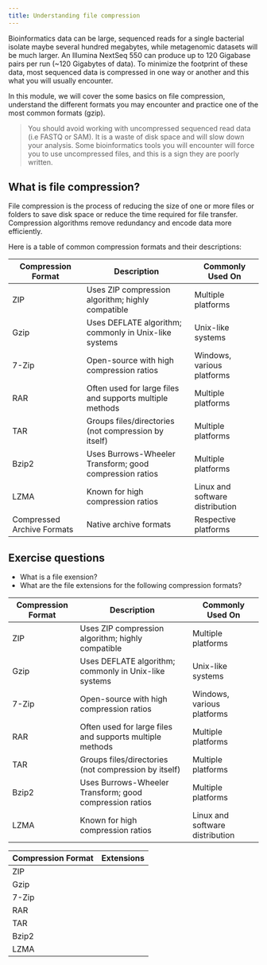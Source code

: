 ```yaml
---
title: Understanding file compression
---
```


Bioinformatics data can be large, sequenced reads for a single bacterial isolate maybe several hundred megabytes, while metagenomic datasets will be much larger. An Illumina NextSeq 550 can produce up to 120 Gigabase pairs per run (~120 Gigabytes of data). To minimize the footprint of these data, most sequenced data is compressed in one way or another and this what you will usually encounter. 

In this module, we will cover the some basics on file compression, understand the different formats you may encounter and practice one of the most common formats (gzip). 

> You should avoid working with uncompressed sequenced read data (i.e FASTQ or SAM). It is a waste of disk space and will slow down your analysis. Some bioinformatics tools you will encounter will force you to use uncompressed files, and this is a sign they are poorly written. 

## What is file compression?
File compression is the process of reducing the size of one or more files or folders to save disk space or reduce the time required for file transfer. Compression algorithms remove redundancy and encode data more efficiently.

Here is a table of common compression formats and their descriptions:

| Compression Format   | Description                                               | Commonly Used On         |
|----------------------|-----------------------------------------------------------|---------------------------|
| ZIP                  | Uses ZIP compression algorithm; highly compatible        | Multiple platforms       |
| Gzip           | Uses DEFLATE algorithm; commonly in Unix-like systems   | Unix-like systems        |
| 7-Zip           | Open-source with high compression ratios                | Windows, various platforms |
| RAR                  | Often used for large files and supports multiple methods | Multiple platforms       |
| TAR                  | Groups files/directories (not compression by itself)    | Multiple platforms       |
| Bzip2          | Uses Burrows-Wheeler Transform; good compression ratios  | Multiple platforms       |
| LZMA            | Known for high compression ratios                        | Linux and software distribution |
| Compressed Archive Formats | Native archive formats         | Respective platforms      |

## Exercise questions 

* What is a file exension? 
* What are the file extensions for the following compression formats?


| Compression Format   | Description                                               | Commonly Used On         |
|----------------------|-----------------------------------------------------------|---------------------------|
| ZIP                  | Uses ZIP compression algorithm; highly compatible        | Multiple platforms       |
| Gzip           | Uses DEFLATE algorithm; commonly in Unix-like systems   | Unix-like systems        |
| 7-Zip           | Open-source with high compression ratios                | Windows, various platforms |
| RAR                  | Often used for large files and supports multiple methods | Multiple platforms       |
| TAR                  | Groups files/directories (not compression by itself)    | Multiple platforms       |
| Bzip2          | Uses Burrows-Wheeler Transform; good compression ratios  | Multiple platforms       |
| LZMA            | Known for high compression ratios                        | Linux and software distribution |


| Compression Format  |  Extensions |
|---|---|
|  ZIP |   |
| Gzip   |   |
| 7-Zip     |   |
| RAR     |   |
| TAR     |   |
| Bzip2     |   |
| LZMA     |   |